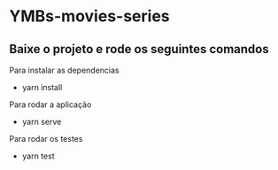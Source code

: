 # YMBs-movies-series

## Baixe o projeto e rode os seguintes comandos

Para instalar as dependencias
- yarn install

Para rodar a aplicação
- yarn serve

Para rodar os testes
- yarn test

